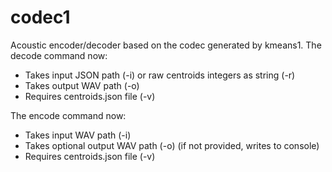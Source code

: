 # codec1

Acoustic encoder/decoder based on the codec generated by kmeans1.
The decode command now:

- Takes input JSON path (-i) or raw centroids integers as string (-r)
- Takes output WAV path (-o)
- Requires centroids.json file (-v)

The encode command now:

- Takes input WAV path (-i)
- Takes optional output WAV path (-o) (if not provided, writes to console)
- Requires centroids.json file (-v)
